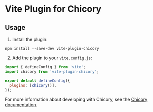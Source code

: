 # Vite Plugin for Chicory

## Usage

1. Install the plugin:

```
npm install --save-dev vite-plugin-chicory
```

2. Add the plugin to your `vite.config.js`:

```javascript
import { defineConfig } from 'vite';
import chicory from 'vite-plugin-chicory';

export default defineConfig({
  plugins: [chicory()],
});
```

For more information about developing with Chicory, see the [Chicory documentation](https://chicory-lang.github.io/).